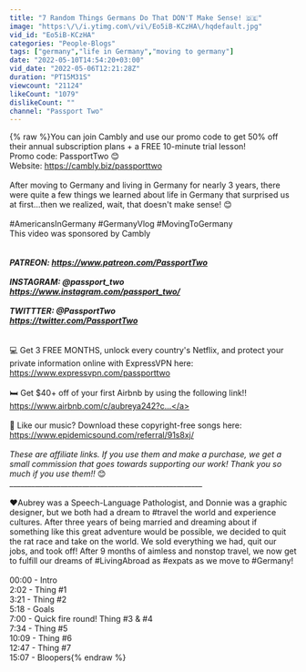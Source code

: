 ```yaml
---
title: "7 Random Things Germans Do That DON'T Make Sense! 🇩🇪"
image: "https:\/\/i.ytimg.com\/vi\/Eo5iB-KCzHA\/hqdefault.jpg"
vid_id: "Eo5iB-KCzHA"
categories: "People-Blogs"
tags: ["germany","life in Germany","moving to germany"]
date: "2022-05-10T14:54:20+03:00"
vid_date: "2022-05-06T12:21:28Z"
duration: "PT15M31S"
viewcount: "21124"
likeCount: "1079"
dislikeCount: ""
channel: "Passport Two"
---
```

{% raw %}You can join Cambly and use our promo code to get 50% off their annual subscription plans + a FREE 10-minute trial lesson!<br />Promo code: PassportTwo 😊  <br />Website: <a rel="nofollow" target="blank" href="https://cambly.biz/passporttwo">https://cambly.biz/passporttwo</a><br /><br />After moving to Germany and living in Germany for nearly 3 years, there were quite a few things we learned about life in Germany that surprised us at first...then we realized, wait, that doesn't make sense! 😊  <br /><br />#AmericansInGermany #GermanyVlog #MovingToGermany<br />This video was sponsored by Cambly<br />_____________________________________________________<br /><br />PATREON: <a rel="nofollow" target="blank" href="https://www.patreon.com/PassportTwo">https://www.patreon.com/PassportTwo</a><br /><br />INSTAGRAM: @passport_two<br /><a rel="nofollow" target="blank" href="https://www.instagram.com/passport_two/">https://www.instagram.com/passport_two/</a><br /><br />TWITTTER: @PassportTwo<br /><a rel="nofollow" target="blank" href="https://twitter.com/PassportTwo">https://twitter.com/PassportTwo</a><br />_____________________________________________________<br /><br />💻 Get 3 FREE MONTHS, unlock every country's Netflix, and protect your private information online with ExpressVPN here: <a rel="nofollow" target="blank" href="https://www.expressvpn.com/passporttwo">https://www.expressvpn.com/passporttwo</a><br /><br />🛏 Get $40+ off of your first Airbnb by using the following link!!<br /><a rel="nofollow" target="blank" href="https://www.airbnb.com/c/aubreya242?c...">https://www.airbnb.com/c/aubreya242?c...</a><br /><br />🎵 Like our music? Download these copyright-free songs here:<br /><a rel="nofollow" target="blank" href="https://www.epidemicsound.com/referral/91s8xj/">https://www.epidemicsound.com/referral/91s8xj/</a><br /><br />*These are affiliate links. If you use them and make a purchase, we get a small commission that goes towards supporting our work! Thank you so much if you use them!!* 😊<br />_____________________________________________________<br /><br />❤️Aubrey was a Speech-Language Pathologist, and Donnie was a graphic designer, but we both had a dream to #travel the world and experience cultures. After three years of being married and dreaming about if something like this great adventure would be possible, we decided to quit the rat race and take on the world. We sold everything we had, quit our jobs, and took off! After 9 months of aimless and nonstop travel, we now get to fulfill our dreams of #LivingAbroad as #expats as we move to #Germany!<br /><br />00:00 - Intro<br />2:02 - Thing #1<br />3:21 - Thing #2<br />5:18 - Goals<br />7:00 - Quick fire round! Thing #3 &amp; #4<br />7:34 - Thing #5<br />10:09 - Thing #6<br />12:47 - Thing #7<br />15:07 - Bloopers{% endraw %}
